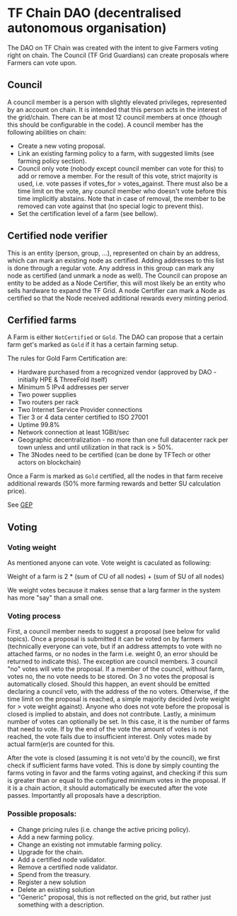 # TF Chain DAO (decentralised autonomous organisation)

The DAO on TF Chain was created with the intent to give Farmers voting right on chain. The Council (TF Grid Guardians) can create proposals where Farmers can vote upon.

## Council

A council member is a person with slightly elevated privileges, represented by an account on chain. It is intended that this person acts in the interest of the grid/chain. There can be at most 12 council members at once (though this should be configurable in the code). A council member has the following abilities on chain:

- Create a new voting proposal.
- Link an existing farming policy to a farm, with suggested limits (see farming policy section).
- Council only vote (nobody except council member can vote for this) to add or remove a member. For the result of this vote, strict majority is used, i.e. vote passes if votes_for > votes_against. There must also be a time limit on the vote, any council member who doesn't vote before this time implicitly abstains. Note that in case of removal, the member to be removed can vote against that (no special logic to prevent this).
- Set the certification level of a farm (see bellow).

## Certified node verifier

This is an entity (person, group, ...), represented on chain by an address, which can mark an existing node as certified. Adding addresses to this list is done through a regular vote. Any address in this group can mark any node as certified (and unmark a node as well). The Council can propose an entity to be added as a Node Certifier, this will most likely be an entity who sells hardware to expand the TF Grid. A node Certifier can mark a Node as certified so that the Node received additional rewards every minting period.

## Cerfified farms

A Farm is either `NotCertified` or `Gold`. The DAO can propose that a certain farm get's marked as `Gold` if it has a certain farming setup.

The rules for Gold Farm Certification are:

- Hardware purchased from a recognized vendor (approved by DAO - initially HPE & ThreeFold itself)
- Minimum 5 IPv4 addresses per server
- Two power supplies
- Two routers per rack
- Two Internet Service Provider connections
- Tier 3 or 4 data center certified to ISO 27001
- Uptime 99.8%
- Network connection at least 1GBit/sec
- Geographic decentralization - no more than one full datacenter rack per town unless and until utilization in that rack is > 50%.
- The 3Nodes need to be certified (can be done by TFTech or other actors on blockchain)

Once a Farm is marked as `Gold` certified, all the nodes in that farm receive additional rewards (50% more farming rewards and better SU calculation price).

See [GEP](https://forum.threefold.io/t/gep-gold-certified-farming-specs/2925)

## Voting

### Voting weight

As mentioned anyone can vote. Vote weight is caculated as following:

Weight of a farm is 2 \* (sum of CU of all nodes) + (sum of SU of all nodes)

We weight votes because it makes sense that a larg farmer in the system has more "say" than a small one.

### Voting process

First, a council member needs to suggest a proposal (see below for valid topics). Once a proposal is submitted it can be voted on by farmers (technically everyone can vote, but if an address attempts to vote with no attached farms, or no nodes in the farm i.e. weight 0, an error should be returned to indicate this). The exception are council members. 3 council "no" votes will veto the proposal. If a member of the council, without farm, votes no, the no vote needs to be stored. On 3 no votes the proposal is automatically closed. Should this happen, an event should be emitted declaring a council veto, with the address of the no voters. Otherwise, if the time limit on the proposal is reached, a simple majority decided (vote weight for > vote weight against). Anyone who does not vote before the proposal is closed is implied to abstain, and does not contribute. Lastly, a minimum number of votes can optionally be set. In this case, it is the number of farms that need to vote. If by the end of the vote the amount of votes is not reached, the vote fails due to insufficient interest. Only votes made by actual farm(er)s are counted for this.

After the vote is closed (assuming it is not veto'd by the council), we first check if sufficient farms have voted. This is done by simply counting the farms voting in favor and the farms voting against, and checking if this sum is greater than or equal to the configured minimum votes in the proposal.
If it is a chain action, it should automatically be executed after the vote passes.
Importantly all proposals have a description.

### Possible proposals:

- Change pricing rules (i.e. change the active pricing policy).
- Add a new farming policy.
- Change an existing not immutable farming policy.
- Upgrade for the chain.
- Add a certified node validator.
- Remove a certified node validator.
- Spend from the treasury.
- Register a new solution
- Delete an existing solution
- "Generic" proposal, this is not reflected on the grid, but rather just something with a description.
